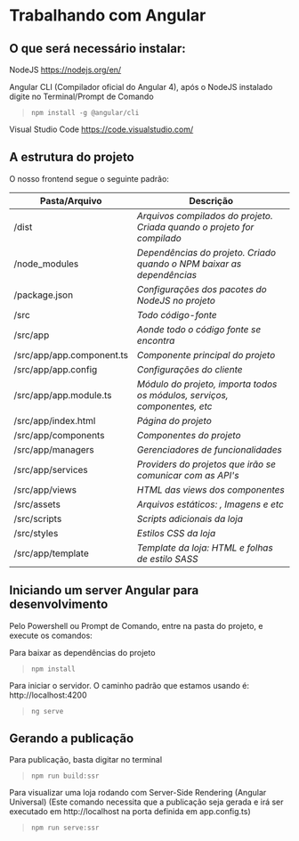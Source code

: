 # Trabalhando com Angular 

## O que será necessário instalar:

NodeJS
https://nodejs.org/en/

Angular CLI (Compilador oficial do Angular 4), após o NodeJS instalado digite no Terminal/Prompt de Comando
> `npm install -g @angular/cli`

Visual Studio Code
https://code.visualstudio.com/


## A estrutura do projeto

O nosso frontend segue o seguinte padrão:

Pasta/Arquivo            | Descrição
------------------------ | ------------------------------------------------------------------------------------
/dist 						       |    _Arquivos compilados do projeto. Criada quando o projeto for compilado_
/node_modules 					 |			_Dependências do projeto. Criado quando o NPM baixar as dependências_
/package.json						 |			_Configurações dos pacotes do NodeJS no projeto_
/src										 |			_Todo código-fonte_
/src/app 								 |			_Aonde todo o código fonte se encontra_
/src/app/app.component.ts| 		_Componente principal do projeto_
/src/app/app.config 		 |			_Configurações do cliente_
/src/app/app.module.ts 	 |			_Módulo do projeto, importa todos os módulos, serviços, componentes, etc_
/src/app/index.html			 |		_Página do projeto_
/src/app/components      |     _Componentes do projeto_
/src/app/managers   |   _Gerenciadores de funcionalidades_
/src/app/services        |     _Providers do projetos que irão se comunicar com as API's_
/src/app/views 					 |			_HTML das views dos componentes_
/src/assets			 				 |			_Arquivos estáticos: , Imagens e etc_
/src/scripts                   |       _Scripts adicionais da loja_
/src/styles                   |       _Estilos CSS da loja_
/src/app/template       |   _Template da loja: HTML e folhas de estilo SASS_


## Iniciando um server Angular para desenvolvimento

Pelo Powershell ou Prompt de Comando, entre na pasta do projeto, e execute os comandos:

Para baixar as dependências do projeto
> `npm install`

Para iniciar o servidor. O caminho padrão que estamos usando é: http://localhost:4200
> `ng serve` 

## Gerando a publicação

Para publicação, basta digitar no terminal 
> `npm run build:ssr`

Para visualizar uma loja rodando com Server-Side Rendering (Angular Universal)
(Este comando necessita que a publicação seja gerada e irá ser executado em http://localhost na porta definida em app.config.ts)
> `npm run serve:ssr`
